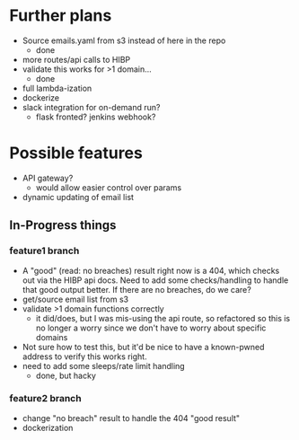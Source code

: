 # Further plans
- Source emails.yaml from s3 instead of here in the repo
  - done
- more routes/api calls to HIBP
- validate this works for >1 domain...
  - done
- full lambda-ization
- dockerize
- slack integration for on-demand run?
  - flask fronted? jenkins webhook? 

# Possible features
- API gateway?
  - would allow easier control over params
- dynamic updating of email list

## In-Progress things
### feature1 branch
- A "good" (read: no breaches) result right now is a 404, which checks out via the HIBP api docs.  Need to add some checks/handling to handle that good output better.  If there are no breaches, do we care?  
- get/source email list from s3
- validate >1 domain functions correctly
  - it did/does, but I was mis-using the api route, so refactored so this is no longer a worry since we don't have to worry about specific domains
- Not sure how to test this, but it'd be nice to have a known-pwned address to verify this works right. 
- need to add some sleeps/rate limit handling
  - done, but hacky

### feature2 branch
- change "no breach" result to handle the 404 "good result"
- dockerization